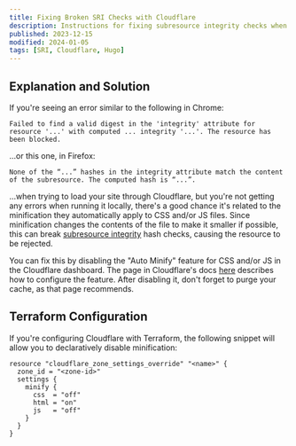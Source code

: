 ```yaml
---
title: Fixing Broken SRI Checks with Cloudflare
description: Instructions for fixing subresource integrity checks when using Cloudflare.
published: 2023-12-15
modified: 2024-01-05
tags: [SRI, Cloudflare, Hugo]
---
```


<!-- cspell:ignore subresource -->

## Explanation and Solution

If you're seeing an error similar to the following in Chrome:

```
Failed to find a valid digest in the 'integrity' attribute for resource '...' with computed ... integrity '...'. The resource has been blocked.
```

...or this one, in Firefox:

```
None of the “...” hashes in the integrity attribute match the content of the subresource. The computed hash is “...”.
```

...when trying to load your site through Cloudflare, but you're not getting any errors when running it locally, there's a good chance it's related to the minification they automatically apply to CSS and/or JS files. Since minification changes the contents of the file to make it smaller if possible, this can break [subresource integrity](https://developer.mozilla.org/en-US/docs/Web/Security/Subresource_Integrity) hash checks, causing the resource to be rejected.

You can fix this by disabling the "Auto Minify" feature for CSS and/or JS in the Cloudflare dashboard. The page in Cloudflare's docs [here](https://developers.cloudflare.com/speed/optimization/content/auto-minify/) describes how to configure the feature. After disabling it, don't forget to purge your cache, as that page recommends.

## Terraform Configuration

If you're configuring Cloudflare with Terraform, the following snippet will allow you to declaratively disable minification:

```hcl
resource "cloudflare_zone_settings_override" "<name>" {
  zone_id = "<zone-id>"
  settings {
    minify {
      css  = "off"
      html = "on"
      js   = "off"
    }
  }
}
```

